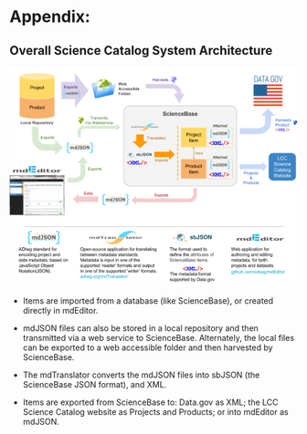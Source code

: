 # Appendix:

## Overall Science Catalog System Architecture

![](/assets/Science_Catalog_System_Architecture.png)

* Items are imported from a database \(like ScienceBase\), or created directly in mdEditor.
* mdJSON files can also be stored in a local repository and then transmitted via a web service to ScienceBase. Alternately, the  local files can be exported to a web accessible folder and then harvested by ScienceBase.

* The mdTranslator converts the mdJSON files into sbJSON \(the ScienceBase JSON format\), and XML.

* Items are exported from ScienceBase to: Data.gov as XML; the LCC Science Catalog website as Projects and Products; or into mdEditor as mdJSON.




